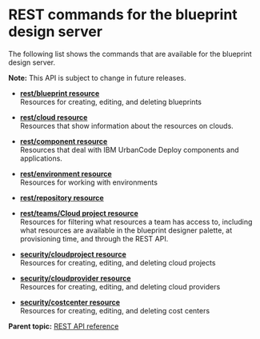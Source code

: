# REST commands for the blueprint design server

The following list shows the commands that are available for the blueprint design server.

**Note:** This API is subject to change in future releases.

-   **[rest/blueprint resource](../../com.edt.api.doc/topics/rest_blueprint_.md)**  
Resources for creating, editing, and deleting blueprints
-   **[rest/cloud resource](../../com.edt.api.doc/topics/rest_cloud.md)**  
Resources that show information about the resources on clouds.
-   **[rest/component resource](../../com.edt.api.doc/topics/rest_component.md)**  
Resources that deal with IBM UrbanCode Deploy components and applications.
-   **[rest/environment resource](../../com.edt.api.doc/topics/rest_environment_.md)**  
Resources for working with environments
-   **[rest/repository resource](../../com.edt.api.doc/topics/rest_repository_.md)**  

-   **[rest/teams/Cloud project resource](../../com.edt.api.doc/topics/rest_teams_team_id_cloudprojects_cloud_project_id.md)**  
Resources for filtering what resources a team has access to, including what resources are available in the blueprint designer palette, at provisioning time, and through the REST API.
-   **[security/cloudproject resource](../../com.edt.api.doc/topics/security_cloudproject_.md)**  
Resources for creating, editing, and deleting cloud projects
-   **[security/cloudprovider resource](../../com.edt.api.doc/topics/security_cloudprovider_.md)**  
Resources for creating, editing, and deleting cloud providers
-   **[security/costcenter resource](../../com.edt.api.doc/topics/security_costcenter_.md)**  
Resources for creating, editing, and deleting cost centers

**Parent topic:** [REST API reference](../../com.udeploy.reference.doc/topics/rest_api_ref_overview.md)

